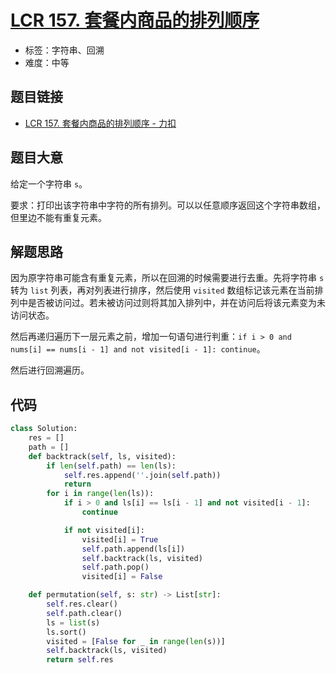 # [LCR 157. 套餐内商品的排列顺序](https://leetcode.cn/problems/zi-fu-chuan-de-pai-lie-lcof/)

- 标签：字符串、回溯
- 难度：中等

## 题目链接

- [LCR 157. 套餐内商品的排列顺序 - 力扣](https://leetcode.cn/problems/zi-fu-chuan-de-pai-lie-lcof/)

## 题目大意

给定一个字符串 `s`。

要求：打印出该字符串中字符的所有排列。可以以任意顺序返回这个字符串数组，但里边不能有重复元素。

## 解题思路

因为原字符串可能含有重复元素，所以在回溯的时候需要进行去重。先将字符串 `s` 转为 `list` 列表，再对列表进行排序，然后使用 `visited` 数组标记该元素在当前排列中是否被访问过。若未被访问过则将其加入排列中，并在访问后将该元素变为未访问状态。

然后再递归遍历下一层元素之前，增加一句语句进行判重：`if i > 0 and nums[i] == nums[i - 1] and not visited[i - 1]: continue`。

然后进行回溯遍历。

## 代码

```python
class Solution:
    res = []
    path = []
    def backtrack(self, ls, visited):
        if len(self.path) == len(ls):
            self.res.append(''.join(self.path))
            return
        for i in range(len(ls)):
            if i > 0 and ls[i] == ls[i - 1] and not visited[i - 1]:
                continue

            if not visited[i]:
                visited[i] = True
                self.path.append(ls[i])
                self.backtrack(ls, visited)
                self.path.pop()
                visited[i] = False

    def permutation(self, s: str) -> List[str]:
        self.res.clear()
        self.path.clear()
        ls = list(s)
        ls.sort()
        visited = [False for _ in range(len(s))]
        self.backtrack(ls, visited)
        return self.res
```

